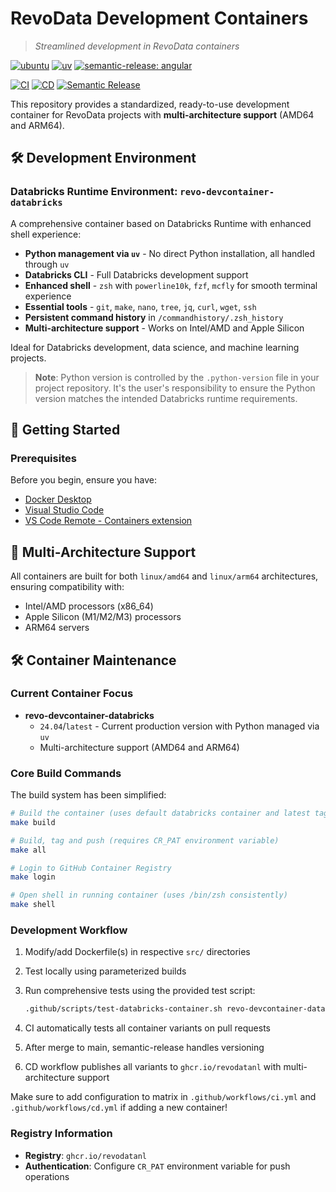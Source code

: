 # RevoData Development Containers

> *Streamlined development in RevoData containers*

[![ubuntu](https://img.shields.io/badge/ubuntu-24.04-orange)](https://ubuntu.com)
[![uv](https://img.shields.io/endpoint?url=https://raw.githubusercontent.com/astral-sh/uv/main/assets/badge/v0.json)](https://github.com/astral-sh/uv)
[![semantic-release: angular](https://img.shields.io/badge/semantic--release-angular-e10079?logo=semantic-release)](https://github.com/semantic-release/semantic-release)

[![CI](https://github.com/revodatanl/revo-devcontainers/actions/workflows/ci.yml/badge.svg)](https://github.com/revodatanl/revo-devcontainers/actions/workflows/ci.yml)
[![CD](https://github.com/revodatanl/revo-devcontainers/actions/workflows/cd.yml/badge.svg)](https://github.com/revodatanl/revo-devcontainers/actions/workflows/cd.yml)
[![Semantic Release](https://github.com/revodatanl/revo-devcontainers/actions/workflows/semantic-release.yml/badge.svg)](https://github.com/revodatanl/revo-devcontainers/actions/workflows/semantic-release.yml)

This repository provides a standardized, ready-to-use development container for RevoData projects with **multi-architecture support** (AMD64 and ARM64).

## 🛠️ Development Environment

### Databricks Runtime Environment: `revo-devcontainer-databricks`

A comprehensive container based on Databricks Runtime with enhanced shell experience:

- **Python management via `uv`** - No direct Python installation, all handled through `uv`
- **Databricks CLI** - Full Databricks development support
- **Enhanced shell** - `zsh` with `powerline10k`, `fzf`, `mcfly` for smooth terminal experience
- **Essential tools** - `git`, `make`, `nano`, `tree`, `jq`, `curl`, `wget`, `ssh`
- **Persistent command history** in `/commandhistory/.zsh_history`
- **Multi-architecture support** - Works on Intel/AMD and Apple Silicon

Ideal for Databricks development, data science, and machine learning projects.

> **Note**: Python version is controlled by the `.python-version` file in your project repository. It's the user's responsibility to ensure the Python version matches the intended Databricks runtime requirements.

## 🚀 Getting Started

### Prerequisites

Before you begin, ensure you have:

- [Docker Desktop](https://www.docker.com/products/docker-desktop)
- [Visual Studio Code](https://code.visualstudio.com/)
- [VS Code Remote - Containers extension](https://marketplace.visualstudio.com/items?itemName=ms-vscode-remote.remote-containers)

## 🚀 Multi-Architecture Support

All containers are built for both `linux/amd64` and `linux/arm64` architectures, ensuring compatibility with:

- Intel/AMD processors (x86_64)
- Apple Silicon (M1/M2/M3) processors
- ARM64 servers

## 🛠️ Container Maintenance

### Current Container Focus

- **revo-devcontainer-databricks**
  - `24.04`/`latest` - Current production version with Python managed via `uv`
  - Multi-architecture support (AMD64 and ARM64)

### Core Build Commands

The build system has been simplified:

```bash
# Build the container (uses default databricks container and latest tag)
make build

# Build, tag and push (requires CR_PAT environment variable)
make all

# Login to GitHub Container Registry
make login

# Open shell in running container (uses /bin/zsh consistently)
make shell
```

### Development Workflow

1. Modify/add Dockerfile(s) in respective `src/` directories
2. Test locally using parameterized builds
3. Run comprehensive tests using the provided test script:

   ```bash
   .github/scripts/test-databricks-container.sh revo-devcontainer-databricks latest 3.12.4
   ```

4. CI automatically tests all container variants on pull requests
5. After merge to main, semantic-release handles versioning
6. CD workflow publishes all variants to `ghcr.io/revodatanl` with multi-architecture support

Make sure to add configuration to matrix in `.github/workflows/ci.yml` and `.github/workflows/cd.yml` if adding a new container!

### Registry Information

- **Registry**: `ghcr.io/revodatanl`
- **Authentication**: Configure `CR_PAT` environment variable for push operations
